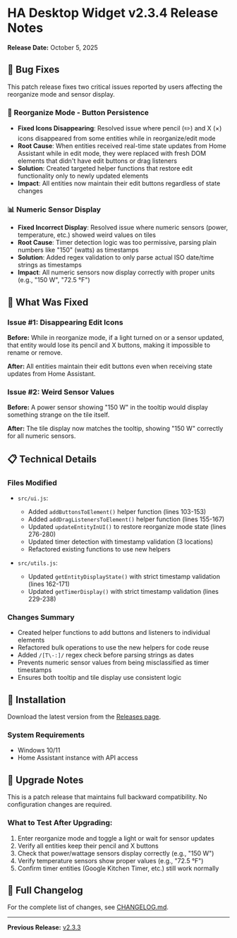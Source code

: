 # HA Desktop Widget v2.3.4 Release Notes

**Release Date:** October 5, 2025

## 🐛 Bug Fixes

This patch release fixes two critical issues reported by users affecting the reorganize mode and sensor display.

### 🔧 Reorganize Mode - Button Persistence

- **Fixed Icons Disappearing**: Resolved issue where pencil (✏️) and X (×) icons disappeared from some entities while in reorganize/edit mode
- **Root Cause**: When entities received real-time state updates from Home Assistant while in edit mode, they were replaced with fresh DOM elements that didn't have edit buttons or drag listeners
- **Solution**: Created targeted helper functions that restore edit functionality only to newly updated elements
- **Impact**: All entities now maintain their edit buttons regardless of state changes

### 📊 Numeric Sensor Display

- **Fixed Incorrect Display**: Resolved issue where numeric sensors (power, temperature, etc.) showed weird values on tiles
- **Root Cause**: Timer detection logic was too permissive, parsing plain numbers like "150" (watts) as timestamps
- **Solution**: Added regex validation to only parse actual ISO date/time strings as timestamps
- **Impact**: All numeric sensors now display correctly with proper units (e.g., "150 W", "72.5 °F")

## 🎯 What Was Fixed

### Issue #1: Disappearing Edit Icons
**Before:** While in reorganize mode, if a light turned on or a sensor updated, that entity would lose its pencil and X buttons, making it impossible to rename or remove.

**After:** All entities maintain their edit buttons even when receiving state updates from Home Assistant.

### Issue #2: Weird Sensor Values
**Before:** A power sensor showing "150 W" in the tooltip would display something strange on the tile itself.

**After:** The tile display now matches the tooltip, showing "150 W" correctly for all numeric sensors.

## 📋 Technical Details

### Files Modified
- `src/ui.js`:
  - Added `addButtonsToElement()` helper function (lines 103-153)
  - Added `addDragListenersToElement()` helper function (lines 155-167)
  - Updated `updateEntityInUI()` to restore reorganize mode state (lines 276-280)
  - Updated timer detection with timestamp validation (3 locations)
  - Refactored existing functions to use new helpers

- `src/utils.js`:
  - Updated `getEntityDisplayState()` with strict timestamp validation (lines 162-171)
  - Updated `getTimerDisplay()` with strict timestamp validation (lines 229-238)

### Changes Summary
- Created helper functions to add buttons and listeners to individual elements
- Refactored bulk operations to use the new helpers for code reuse
- Added `/[T\-:]/` regex check before parsing strings as dates
- Prevents numeric sensor values from being misclassified as timer timestamps
- Ensures both tooltip and tile display use consistent logic

## 🚀 Installation

Download the latest version from the [Releases page](https://github.com/Robertg761/HA-Desktop-Widget/releases).

### System Requirements
- Windows 10/11
- Home Assistant instance with API access

## 🔄 Upgrade Notes

This is a patch release that maintains full backward compatibility. No configuration changes are required.

### What to Test After Upgrading:
1. Enter reorganize mode and toggle a light or wait for sensor updates
2. Verify all entities keep their pencil and X buttons
3. Check that power/wattage sensors display correctly (e.g., "150 W")
4. Verify temperature sensors show proper values (e.g., "72.5 °F")
5. Confirm timer entities (Google Kitchen Timer, etc.) still work normally

## 📝 Full Changelog

For the complete list of changes, see [CHANGELOG.md](CHANGELOG.md).

---

**Previous Release:** [v2.3.3](RELEASE_NOTES_v2.3.3.md)

